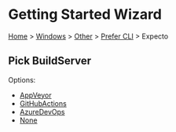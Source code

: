 <!--
GENERATED FILE - DO NOT EDIT
This file was generated by [MarkdownSnippets](https://github.com/SimonCropp/MarkdownSnippets).
Source File: /docs/mdsource/wiz/Windows_Other_Cli_Expecto.source.md
To change this file edit the source file and then run MarkdownSnippets.
-->

# Getting Started Wizard

[Home](/docs/wiz/readme.md) > [Windows](Windows.md) > [Other](Windows_Other.md) > [Prefer CLI](Windows_Other_Cli.md) > Expecto

## Pick BuildServer

Options:
 * [AppVeyor](Windows_Other_Cli_Expecto_AppVeyor.md)
 * [GitHubActions](Windows_Other_Cli_Expecto_GitHubActions.md)
 * [AzureDevOps](Windows_Other_Cli_Expecto_AzureDevOps.md)
 * [None](Windows_Other_Cli_Expecto_None.md)
